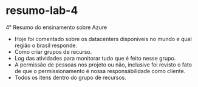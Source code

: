 # resumo-lab-4
4° Resumo do ensinamento sobre Azure

- Hoje foi comentado sobre os datacenters disponíveis no mundo e qual região
o brasil responde.
- Como criar grupos de recurso.
- Log das atividades para monitorar tudo que é feito nesse grupo.
- A permissão de pessoas nos projeto ou não, inclusive foi revisto o fato de que o
permissionamento é nossa responsábilidade como cliente.
- Todos os itens dentro do grupo de recursos.
